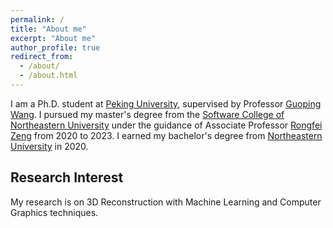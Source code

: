 ```yaml
---
permalink: /
title: "About me"
excerpt: "About me"
author_profile: true
redirect_from: 
  - /about/
  - /about.html
---
```


I am a Ph.D. student at [Peking University](https://www.pku.edu.cn), supervised by Professor [Guoping Wang](https://cs.pku.edu.cn/info/1077/1210.htm). I pursued my master's degree from the [Software College of Northeastern University](http://sc.neu.edu.cn) under the guidance of Associate Professor [Rongfei Zeng](https://wingfeitsang.github.io/home/) from 2020 to 2023. I earned my bachelor's degree from [Northeastern University](http://www.neu.edu.cn) in 2020.

## Research Interest
My research is on 3D Reconstruction with Machine Learning and Computer Graphics techniques.